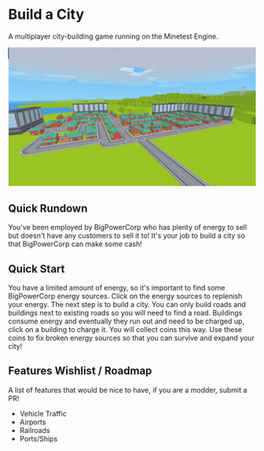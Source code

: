 # Build a City

A multiplayer city-building game running on the Minetest Engine.

![screenshot](screenshot.png)

## Quick Rundown
You've been employed by BigPowerCorp who has plenty of energy to
sell but doesn't have any customers to sell it to! It's your job
to build a city so that BigPowerCorp can make some cash!

## Quick Start
You have a limited amount of energy, so it's important to find 
some BigPowerCorp energy sources. Click on the energy sources
to replenish your energy. The next step is to build a city.
You can only build roads and buildings next to existing roads
so you will need to find a road. Buildings consume energy and
eventually they run out and need to be charged up, click on
a building to charge it. You will collect coins this way.
Use these coins to fix broken energy sources so that you can
survive and expand your city!

## Features Wishlist / Roadmap
A list of features that would be nice to have, if you are
a modder, submit a PR!
* Vehicle Traffic
* Airports
* Railroads
* Ports/Ships